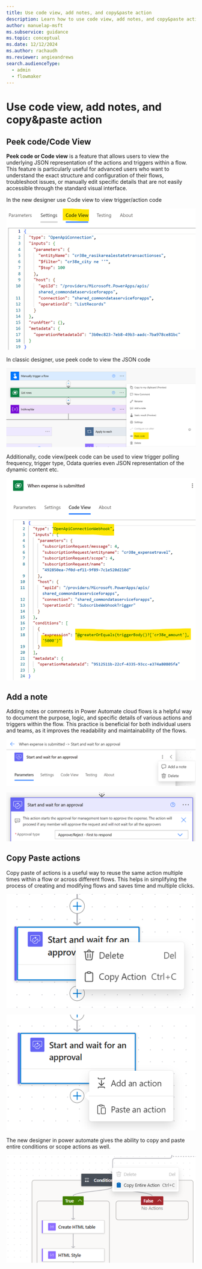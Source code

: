 ```yaml
---
title: Use code view, add notes, and copy&paste action
description: Learn how to use code view, add notes, and copy&paste action
author: manuelap-msft
ms.subservice: guidance
ms.topic: conceptual
ms.date: 12/12/2024
ms.author: rachaudh
ms.reviewer: angieandrews
search.audienceType: 
  - admin
  - flowmaker
---
```


# Use code view, add notes, and copy&paste action

## Peek code/Code View

**Peek code or Code view** is a feature that allows users to view the underlying JSON representation of the actions and triggers within a flow. This feature is particularly useful for advanced users who want to understand the exact structure and configuration of their flows, troubleshoot issues, or manually edit specific details that are not easily accessible through the standard visual interface. 

In the new designer use Code view to view trigger/action code

![A screenshot of a computer program  Description automatically generated](media/image51.png)

In classic designer, use peek code to view the JSON code

![A screenshot of a computer  Description automatically generated](media/image52.png)

Additionally, code view/peek code can be used to view trigger polling frequency, trigger type,  Odata queries even JSON representation of the dynamic content etc. 

![A screenshot of a computer  Description automatically generated](media/image53.png)

## Add a note

Adding notes or comments in Power Automate cloud flows is a helpful way to document the purpose, logic, and specific details of various actions and triggers within the flow. This practice is beneficial for both individual users and teams, as it improves the readability and maintainability of the flows.

![A screenshot of a computer  Description automatically generated](media/image54.png)

![A screenshot of a computer  Description automatically generated](media/image55.png)

## Copy Paste actions

Copy paste of actions is a useful way to reuse the same action multiple times within a flow or across different flows. This helps in simplifying the process of creating and modifying flows and saves time and multiple clicks. 

![A screenshot of a computer screen  Description automatically generated](media/image56.png)

![A screenshot of a computer screen  Description automatically generated](media/image57.png)

The new designer in power automate gives the ability to copy and paste entire conditions or scope actions as well. 

![A screenshot of a computer  Description automatically generated](media/image58.png)